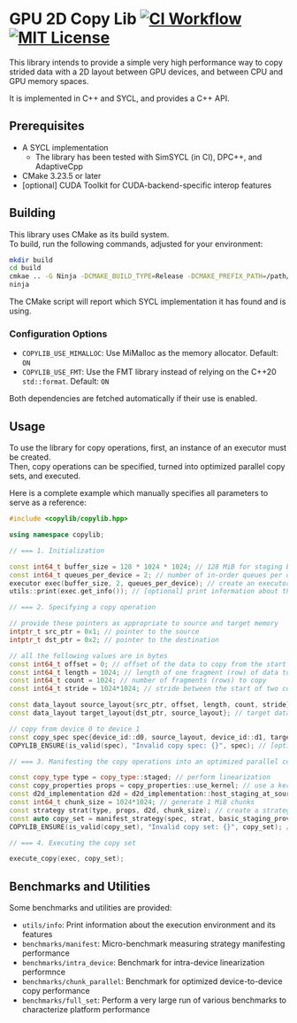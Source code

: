 # GPU 2D Copy Lib [![CI Workflow](https://github.com/PeterTh/gpu2dcopylib/actions/workflows/gpu2dcopylib_ci.yaml/badge.svg)](https://github.com/PeterTh/gpu2dcopylib/actions/workflows/gpu2dcopylib_ci.yaml) [![MIT License](https://img.shields.io/badge/license-MIT-blue.svg)](https://github.com/celerity/celerity-runtime/blob/master/LICENSE)

This library intends to provide a simple very high performance way to copy strided data with a 2D layout between GPU devices, and between CPU and GPU memory spaces.

It is implemented in C++ and SYCL, and provides a C++ API.

## Prerequisites

- A SYCL implementation
    - The library has been tested with SimSYCL (in CI), DPC++, and AdaptiveCpp
- CMake 3.23.5 or later
- [optional] CUDA Toolkit for CUDA-backend-specific interop features

## Building

This library uses CMake as its build system.  
To build, run the following commands, adjusted for your environment:

```bash
mkdir build
cd build
cmkae .. -G Ninja -DCMAKE_BUILD_TYPE=Release -DCMAKE_PREFIX_PATH=/path/to/sycl
ninja
```

The CMake script will report which SYCL implementation it has found and is using.

### Configuration Options

- `COPYLIB_USE_MIMALLOC`: Use MiMalloc as the memory allocator. Default: `ON`
- `COPYLIB_USE_FMT`: Use the FMT library instead of relying on the C++20 `std::format`. Default: `ON`

Both dependencies are fetched automatically if their use is enabled.

## Usage

To use the library for copy operations, first, an instance of an executor must be created.  
Then, copy operations can be specified, turned into optimized parallel copy sets, and executed.

Here is a complete example which manually specifies all parameters to serve as a reference:

```cpp
#include <copylib/copylib.hpp>

using namespace copylib;

// === 1. Initialization

const int64_t buffer_size = 128 * 1024 * 1024; // 128 MiB for staging buffers
const int64_t queues_per_device = 2; // number of in-order queues per device for asynchronicity
executor exec(buffer_size, 2, queues_per_device); // create an executor
utils::print(exec.get_info()); // [optional] print information about the executution environment

// === 2. Specifying a copy operation

// provide these pointers as appropriate to source and target memory
intptr_t src_ptr = 0x1; // pointer to the source
intptr_t dst_ptr = 0x2; // pointer to the destination

// all the following values are in bytes
const int64_t offset = 0; // offset of the data to copy from the start of the buffer
const int64_t length = 1024; // length of one fragment (row) of data to copy
const int64_t count = 1024; // number of fragments (rows) to copy
const int64_t stride = 1024*1024; // stride between the start of two consecutive fragments (rows)

const data_layout source_layout{src_ptr, offset, length, count, stride}; // source data layout
const data_layout target_layout{dst_ptr, source_layout}; // target data layout, same structure as the source

// copy from device 0 to device 1
const copy_spec spec{device_id::d0, source_layout, device_id::d1, target_layout};
COPYLIB_ENSURE(is_valid(spec), "Invalid copy spec: {}", spec); // [optional] check if the copy spec is valid

// === 3. Manifesting the copy operations into an optimized parallel copy set

const copy_type type = copy_type::staged; // perform linearization
const copy_properties props = copy_properties::use_kernel; // use a kernel for linearization, generally faster
const d2d_implementation d2d = d2d_implementation::host_staging_at_source; // use manual host staging
const int64_t chunk_size = 1024*1024; // generate 1 MiB chunks
const strategy strat(type, props, d2d, chunk_size); // create a strategy
const auto copy_set = manifest_strategy(spec, strat, basic_staging_provider{}); // manifest the copy set
COPYLIB_ENSURE(is_valid(copy_set), "Invalid copy set: {}", copy_set); // [optional] validate the copy set

// === 4. Executing the copy set

execute_copy(exec, copy_set);
```

## Benchmarks and Utilities

Some benchmarks and utilities are provided:

- `utils/info`: Print information about the execution environment and its features
- `benchmarks/manifest`: Micro-benchmark measuring strategy manifesting performance
- `benchmarks/intra_device`: Benchmark for intra-device linearization performnce
- `benchmarks/chunk_parallel`: Benchmark for optimized device-to-device copy performance
- `benchmarks/full_set`: Perform a very large run of various benchmarks to characterize platform performance
